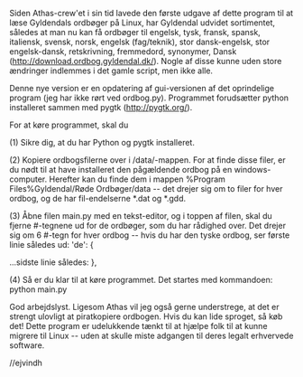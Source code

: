 Siden Athas-crew'et i sin tid lavede den første udgave af dette program til at læse Gyldendals ordbøger på Linux, har Gyldendal udvidet sortimentet, således at man nu kan få ordbøger til engelsk, tysk, fransk, spansk, italiensk, svensk, norsk, engelsk (fag/teknik), stor dansk-engelsk, stor engelsk-dansk, retskrivning, fremmedord, synonymer, Dansk (http://download.ordbog.gyldendal.dk/). Nogle af disse kunne uden store ændringer indlemmes i det gamle script, men ikke alle.

Denne nye version er en opdatering af gui-versionen af det oprindelige program (jeg har ikke rørt ved ordbog.py). Programmet forudsætter python installeret sammen med pygtk (http://pygtk.org/).

For at køre programmet, skal du

(1) Sikre dig, at du har Python og pygtk installeret.

(2) Kopiere ordbogsfilerne over i /data/-mappen. For at finde disse filer, er du nødt til at have installeret den pågældende ordbog på en windows-computer. Herefter kan du finde dem i mappen %Program Files%Gyldendal/Røde Ordbøger/data -- det drejer sig om to filer for hver ordbog, og de har fil-endelserne *.dat og *.gdd.

(3) Åbne filen main.py med en tekst-editor, og i toppen af filen, skal du fjerne #-tegnene ud for de ordbøger, som du har rådighed over. Det drejer sig om 6 #-tegn for hver ordbog -- hvis du har den tyske ordbog, ser første linie således ud:
'de': {

...sidste linie således:
},

(4) Så er du klar til at køre programmet. Det startes med kommandoen:
python main.py

God arbejdslyst. Ligesom Athas vil jeg også gerne understrege, at det er strengt ulovligt at piratkopiere ordbogen. Hvis du kan lide sproget, så køb det! Dette program er udelukkende tænkt til at hjælpe folk til at kunne migrere til Linux -- uden at skulle miste adgangen til deres legalt erhvervede software.

//ejvindh

